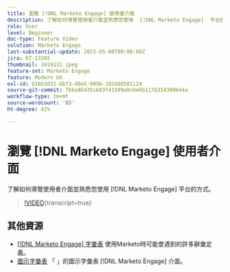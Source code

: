 ```yaml
---
title: 瀏覽 [!DNL Marketo Engage] 使用者介面
description: 了解如何導覽使用者介面並熟悉您使用  [!DNL Marketo Engage]  平台的方式。
role: User
level: Beginner
doc-type: Feature Video
solution: Marketo Engage
last-substantial-update: 2023-05-08T00:00:00Z
jira: KT-13202
thumbnail: 3419131.jpeg
feature-set: Marketo Engage
feature: Modern UX
exl-id: b1bb3d32-bbf3-48e5-999b-102ddd501124
source-git-commit: 7bbe86435c683f41509a8cbe6b117b354309644a
workflow-type: tm+mt
source-wordcount: '85'
ht-degree: 42%

---
```


# 瀏覽 [!DNL Marketo Engage] 使用者介面

了解如何導覽使用者介面並熟悉您使用 [!DNL Marketo Engage] 平台的方式。

>[!VIDEO](https://video.tv.adobe.com/v/3419131/?learn=on){transcript=true}

## 其他資源

* [[!DNL Marketo Engage] 字彙表](https://experienceleague.adobe.com/docs/marketo/using/getting-started-with-marketo/marketo-glossary.html?lang=en)
使用Marketo時可能會遇到的許多辭彙定義。
* [圖示字彙表](https://experienceleague.adobe.com/docs/marketo/using/product-docs/marketo-engage-modern-ux/icon-glossary.html?lang=en)
「 」的圖示字彙表 [!DNL Marketo Engage] 介面。
